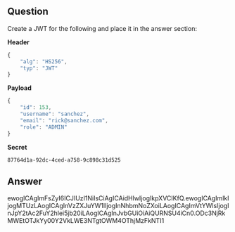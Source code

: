 ## Question

Create a JWT for the following and place it in the answer section:

**Header**
```js
{
    "alg": "HS256",
    "typ": "JWT"
}
```

**Payload**
```js
{
    "id": 153,
    "username": "sanchez",
    "email": "rick@sanchez.com",
    "role": "ADMIN"
}
```

**Secret**
```
87764d1a-92dc-4ced-a758-9c898c31d525
```

## Answer

ewogICAgImFsZyI6ICJIUzI1NiIsCiAgICAidHlwIjogIkpXVCIKfQ.ewogICAgImlkIjogMTUzLAogICAgInVzZXJuYW1lIjogInNhbmNoZXoiLAogICAgImVtYWlsIjogInJpY2tAc2FuY2hlei5jb20iLAogICAgInJvbGUiOiAiQURNSU4iCn0.ODc3NjRkMWEtOTJkYy00Y2VkLWE3NTgtOWM4OThjMzFkNTI1
